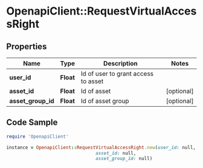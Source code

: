 # OpenapiClient::RequestVirtualAccessRight

## Properties

Name | Type | Description | Notes
------------ | ------------- | ------------- | -------------
**user_id** | **Float** | Id of user to grant access to asset | 
**asset_id** | **Float** | Id of asset | [optional] 
**asset_group_id** | **Float** | Id of asset group | [optional] 

## Code Sample

```ruby
require 'OpenapiClient'

instance = OpenapiClient::RequestVirtualAccessRight.new(user_id: null,
                                 asset_id: null,
                                 asset_group_id: null)
```


